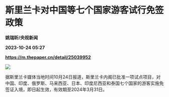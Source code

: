 # 斯里兰卡对中国等七个国家游客试行免签政策
**姚瑞昕/央视新闻**

**2023-10-24 05:27**

**https://m.thepaper.cn/detail/25039952**

![](https://imagecloud.thepaper.cn/thepaper/image/275/395/358.jpg)

据斯里兰卡媒体当地时间10月24日报道，斯里兰卡内阁已批准一项试点项目，对中国、印度、俄罗斯、马来西亚、日本、印度尼西亚和泰国七个国家的游客实施免签证入境，即日起生效，有效期至2024年3月31日。
